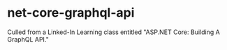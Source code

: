 # net-core-graphql-api
Culled from a Linked-In Learning class entitled "ASP.NET Core: Building A GraphQL API."
